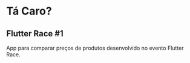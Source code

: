 # Tá Caro?
## Flutter Race #1

App para comparar preços de produtos desenvolvido no evento Flutter Race.